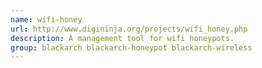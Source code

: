 ```yaml
---
name: wifi-honey
url: http://www.digininja.org/projects/wifi_honey.php
description: A management tool for wifi honeypots.
group: blackarch blackarch-honeypot blackarch-wireless
---
```


